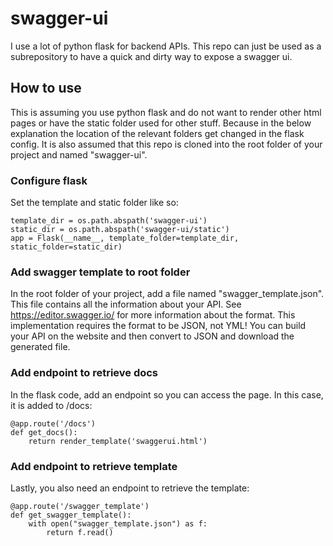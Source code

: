 # swagger-ui

I use a lot of python flask for backend APIs. This repo can just be used as a
subrepository to have a quick and dirty way to expose a swagger ui.

## How to use

This is assuming you use python flask and do not want to render other html
pages or have the static folder used for other stuff. Because in the below
explanation the location of the relevant folders get changed in the flask
config. It is also assumed that this repo is cloned into the root folder
of your project and named "swagger-ui".

### Configure flask

Set the template and static folder like so:

```
template_dir = os.path.abspath('swagger-ui')
static_dir = os.path.abspath('swagger-ui/static')
app = Flask(__name__, template_folder=template_dir, static_folder=static_dir)
```

### Add swagger template to root folder

In the root folder of your project, add a file named "swagger_template.json".
This file contains all the information about your API. See
https://editor.swagger.io/ for more information about the format. This
implementation requires the format to be JSON, not YML! You can build your API
on the website and then convert to JSON and download the generated file.

### Add endpoint to retrieve docs

In the flask code, add an endpoint so you can access the page. In this case,
it is added to /docs:

```
@app.route('/docs')
def get_docs():
    return render_template('swaggerui.html')
```

### Add endpoint to retrieve template

Lastly, you also need an endpoint to retrieve the template:

```
@app.route('/swagger_template')
def get_swagger_template():
    with open("swagger_template.json") as f:
        return f.read()
```

